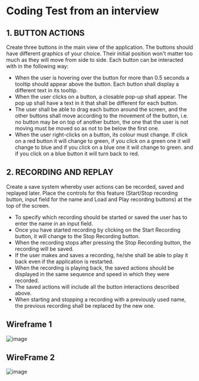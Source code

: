 # Coding Test from an interview

## 1. BUTTON ACTIONS
   
Create three buttons in the main view of the application. The buttons should have different graphics of your choice. Their initial position won't matter too much as they will move from side to side. Each button can be interacted with in the following way:

- When the user is hovering over the button for more than 0.5 seconds a tooltip should appear above the button. Each button shall display a different text in its tooltip.
- When the user clicks on a button, a closable pop-up shall appear. The pop up shall have a text in it that shall be different for each button.
- The user shall be able to drag each button around the screen, and the other buttons shall move according to the movement of the button, i.e. no button may be on top of another button, the one that the user is not moving must be moved so as not to be below the first one.
- When the user right-clicks on a button, its colour must change. If click on a red button it will change to green, if you click on a green one it will change to blue and if you click on a blue one it will change to green. and if you click on a blue button it will turn back to red.


## 2. RECORDING AND REPLAY
   
Create a save system whereby user actions can be recorded, saved and replayed later. Place the controls for this feature (Start/Stop recording button, input field for the name and Load and Play recording buttons) at the top of the screen.

- To specify which recording should be started or saved the user has to enter the name in an input field.
- Once you have started recording by clicking on the Start Recording button, it will change to the Stop Recording button.
- When the recording stops after pressing the Stop Recording button, the recording will be saved.
- If the user makes and saves a recording, he/she shall be able to play it back even if the application is restarted.
- When the recording is playing back, the saved actions should be displayed in the same sequence and speed in which they were recorded.
- The saved actions will include all the button interactions described above.
- When starting and stopping a recording with a previously used name, the previous recording shall be replaced by the new one.

## Wireframe 1
![image](https://github.com/FeelNostalgic/CodingTest-UnityDeveloper/assets/62141854/3d145929-af1a-4c0a-b6fd-f80023453f36)

## WireFrame 2
![image](https://github.com/FeelNostalgic/CodingTest-UnityDeveloper/assets/62141854/fa7856bc-8bbb-4b6d-adb9-71a16a911ff7)


